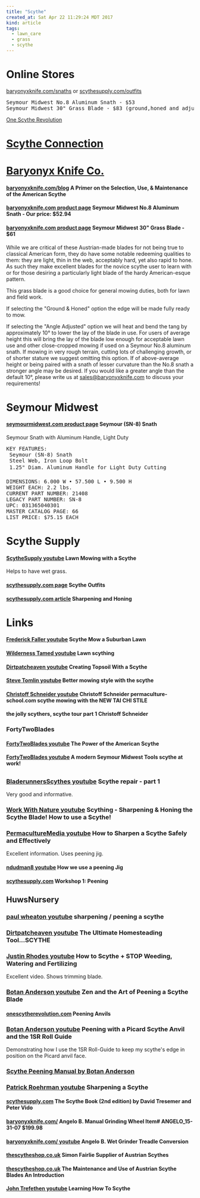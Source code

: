 ```yaml
---
title: "Scythe"
created_at: Sat Apr 22 11:29:24 MDT 2017
kind: article
tags:
  - lawn_care
  - grass
  - scythe
---
```


<h1>Online Stores</h1>

<a href="http://www.baryonyxknife.com/snaths.html" target="_blank">baryonyxknife.com/snaths</a>
or
<a href="https://scythesupply.com/outfits.html" target="_blank">scythesupply.com/outfits</a>

<pre>
Seymour Midwest No.8 Aluminum Snath - $53
Seymour Midwest 30" Grass Blade - $83 (ground,honed and adjusted)
</pre>

<a href="https://onescytherevolution.com/index.html" target="_blank">One Scythe Revolution</a>

<h1>
  <a href="http://scytheconnection.com/" target="_blank">Scythe Connection</a>
</h1>

<h1>
  <a href="http://www.baryonyxknife.com/" target="_blank">Baryonyx Knife Co.</a>
</h1>

<h4>
  <a href="http://site.baryonyxknife.com/blog/2014/08/10/a-primer-on-the-selection-use-maintenance-of-the-american-scythe/" target="_blank">baryonyxknife.com/blog</a>
  A Primer on the Selection, Use, & Maintenance of the American Scythe
</h4>

<h4>
  <a href="http://www.baryonyxknife.com/seminoalsn.html" target="_blank">baryonyxknife.com product page</a>
  Seymour Midwest No.8 Aluminum Snath - Our price: $52.94
</h4>

<h4>
  <a href="http://www.baryonyxknife.com/semi30grbl.html" target="_blank">baryonyxknife.com product page</a>
  Seymour Midwest 30" Grass Blade - $61
</h4>

While we are critical of these Austrian-made blades for not being true to
classical American form, they do have some notable redeeming qualities to
them: they are light, thin in the web, acceptably hard, yet also rapid
to hone. As such they make excellent blades for the novice scythe user
to learn with or for those desiring a particularly light blade of the
hardy American-esque pattern.

This grass blade is a good choice for general mowing duties, both for
lawn and field work.

If selecting the "Ground & Honed" option the edge will be made fully
ready to mow.

If selecting the "Angle Adjusted" option we will heat and bend the
tang by approximately 10° to lower the lay of the blade in use. For
users of average height this will bring the lay of the blade low enough
for acceptable lawn use and other close-cropped mowing if used on a
Seymour No.8 aluminum snath. If mowing in very rough terrain, cutting
lots of challenging growth, or of shorter stature we suggest omitting
this option. If of above-average height or being paired with a snath of
lesser curvature than the No.8 snath a stronger angle may be desired. If
you would like a greater angle than the default 10°, please write us
at sales@baryonyxknife.com to discuss your requirements!

<h1>
  Seymour Midwest
</h1>

<h4>
  <a href="http://seymourmidwest.com/en/21408" target="_blank">seymourmidwest.com product page</a>
  Seymour (SN-8) Snath
</h4>

Seymour Snath with Aluminum Handle, Light Duty

<pre>
KEY FEATURES:
 Seymour (SN-8) Snath
 Steel Web, Iron Loop Bolt
 1.25" Diam. Aluminum Handle for Light Duty Cutting
 
DIMENSIONS: 6.000 W • 57.500 L • 9.500 H
WEIGHT EACH: 2.2 lbs.
CURRENT PART NUMBER: 21408
LEGACY PART NUMBER: SN-8
UPC: 031365040301
MASTER CATALOG PAGE: 66
LIST PRICE: $75.15 EACH 
</pre>

<h1>
Scythe Supply
</h1>

<h4>
  <a href="https://www.youtube.com/watch?v=bXreEShJ1OI" target="_blank">ScytheSupply youtube</a>
  Lawn Mowing with a Scythe
</h4>

Helps to have wet grass.

<h4>
  <a href="https://scythesupply.com/outfits.html" target="_blank">scythesupply.com page</a>
  Scythe Outfits
</h4>

<h4>
  <a href="https://scythesupply.com/stones-and-sharpening.html" target="_blank">scythesupply.com article</a>
  Sharpening and Honing
</h4>

<h1>Links</h1>

<h4>
  <a href="https://www.youtube.com/watch?v=7NfYUEr996A" target="_blank">Frederick Faller youtube</a>
  Scythe Mow a Suburban Lawn
</h4>

<h4>
  <a href="https://www.youtube.com/watch?v=_fRkJvjBXrM" target="_blank">Wilderness Tamed youtube</a>
  Lawn scything
</h4>


<h4>
  <a href="https://www.youtube.com/watch?v=-OJEptDHTn8" target="_blank">Dirtpatcheaven youtube</a>
  Creating Topsoil With a Scythe
</h4>

<h4>
  <a href="https://www.youtube.com/watch?v=K_LVVui8o7g" target="_blank">Steve Tomlin youtube</a>
  Better mowing style with the scythe
</h4>

<h4>
  <a href="https://www.youtube.com/watch?v=njHsmhAEoq4" target="_blank">Christoff Schneider youtube</a>
  Christoff Schneider permaculture-school.com scythe mowing with the NEW TAI CHI STILE
</h4>

<h4>
<a href="" target="_blank"></a>

the jolly scythers, scythe tour part 1
Christoff Schneider
</h4>

<h3>
FortyTwoBlades
</h3>

<h4>
  <a href="https://www.youtube.com/watch?v=MZbwzYJAFlQ" target="_blank">FortyTwoBlades youtube</a>
  The Power of the American Scythe
</h4>

<h4>
  <a href="https://www.youtube.com/watch?v=osNiBdDbod4" target="_blank">FortyTwoBlades youtube</a>
  A modern Seymour Midwest Tools scythe at work!
</h4>

<h2>
<a href="" target="_blank"></a>
</h2>

<h3>
  <a href="https://www.youtube.com/watch?v=N2lJGx2MbY4" target="_blank">BladerunnersScythes youtube</a>
  Scythe repair - part 1
</h3>

Very good and informative.

<h3>
  <a href="https://www.youtube.com/watch?v=TSB98SEgdXY" target="_blank">Work With Nature youtube</a>
  Scything - Sharpening & Honing the Scythe Blade! How to use a Scythe!
</h3>

<h3>
  <a href="https://www.youtube.com/watch?v=SoHmVpqCoF4" target="_blank">PermacultureMedia youtube</a>
  How to Sharpen a Scythe Safely and Effectively
</h3>

Excellent information. Uses peening jig.

<h4>
  <a href="https://www.youtube.com/watch?v=fEqAmrc4H3k" target="_blank">ndudman8 youtube</a>
  How we use a peening Jig
</h4>

<h4>
  <a href="https://scythesupply.com/peeningworkshop.html" target="_blank">scythesupply.com</a>
  Workshop 1: Peening
</h4>

<h2>
  HuwsNursery
</h2>

<h3>
  <a href="https://www.youtube.com/watch?v=vn70UfJcULI" target="_blank">paul wheaton youtube</a>
  sharpening / peening a scythe
</h3>

<h3>
  <a href="https://www.youtube.com/watch?v=eij11T6H9d0" target="_blank">Dirtpatcheaven youtube</a>
  The Ultimate Homesteading Tool...SCYTHE
</h3>

<h3>
  <a href="https://www.youtube.com/watch?v=VVn1kiZnldQ" target="_blank">Justin Rhodes youtube</a>
  How to Scythe + STOP Weeding, Watering and Fertilizing
</h3>

Excellent video.  Shows trimming blade.

<h3>
  <a href="https://www.youtube.com/watch?v=4n81UaJ0vyw" target="_blank">Botan Anderson youtube</a>
  Zen and the Art of Peening a Scythe Blade
</h3>

<h4>
  <a href="https://onescytherevolution.com/peening-anvils.html" target="_blank">onescytherevolution.com</a>
  Peening Anvils
</h4>

<h3>
  <a href="https://www.youtube.com/watch?v=rLcg8wXxLfE" target="_blank">Botan Anderson youtube</a>
  Peening with a Picard Scythe Anvil and the 1SR Roll Guide
</h3>

Demonstrating how I use the 1SR Roll-Guide to keep my scythe's edge in position on the Picard anvil face.

<h3>
  <a href="https://www.scribd.com/doc/257046848/Scythe-Peening-Manual" target="_blank">Scythe Peening Manual by Botan Anderson</a>
</h3>


<h3>
<a href="" target="_blank"></a>

</h3>

<h3>
  <a href="https://www.youtube.com/watch?v=zpZF0yFopPY" target="_blank">Patrick Roehrman youtube</a>
  Sharpening a Scythe
</h3>

<h4>
  <a href="https://scythesupply.com/the-scythe-book.html" target="_blank">scythesupply.com</a>
  The Scythe Book (2nd edition) by David Tresemer and Peter Vido
</h4>

<h4>
  <a href="https://www.baryonyxknife.com/anbmagrwh.html" target="_blank">baryonyxknife.com/</a>
  Angelo B. Manual Grinding Wheel Item# ANGELO_15-31-07 $199.98
</h4>

<h4>
  <a href="https://www.youtube.com/watch?v=GQ8FvzplhFE" target="_blank">baryonyxknife.com/ youtube</a>
  Angelo B. Wet Grinder Treadle Conversion
</h4>

<h4>
  <a href="http://thescytheshop.co.uk/" target="_blank">thescytheshop.co.uk</a>
  Simon Fairlie Supplier of Austrian Scythes
</h4>

<h4>
  <a href="http://thescytheshop.co.uk/guide.html" target="_blank">thescytheshop.co.uk</a>
  The Maintenance and Use of Austrian Scythe Blades An Introduction
</h4>

<h4>
  <a href="https://www.youtube.com/watch?v=uSgeOjdqEpQ" target="_blank">John Trefethen youtube</a>
  Learning How To Scythe
</h4>

<!--
html boilerplate
<a href="" target="_blank"></a>
<a name=""></a>
<img src="" width="400px">
<ul>
  <li></li>
</ul>
<pre>
</pre>
<pre><code>
</code></pre>
<math xmlns='http://www.w3.org/1998/Math/MathML' display='block'>
</math>
-->
